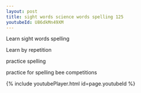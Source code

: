 ```yaml
---
layout: post
title: sight words science words spelling 125
youtubeId: U86dkMn49XM
---
```

 
 
Learn sight words spelling
 
Learn by repetition 
 
practice spelling 
 
practice for spelling bee competitions 
 
{% include youtubePlayer.html id=page.youtubeId %}
 
 
